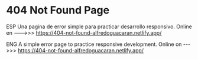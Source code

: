 # 404 Not Found Page

ESP
Una pagina de error simple para practicar desarrollo responsivo.
Online en --->>> https://404-not-found-alfredoguacaran.netlify.app/

ENG
A simple error page to practice responsive development.
Online on --->>> https://404-not-found-alfredoguacaran.netlify.app/
